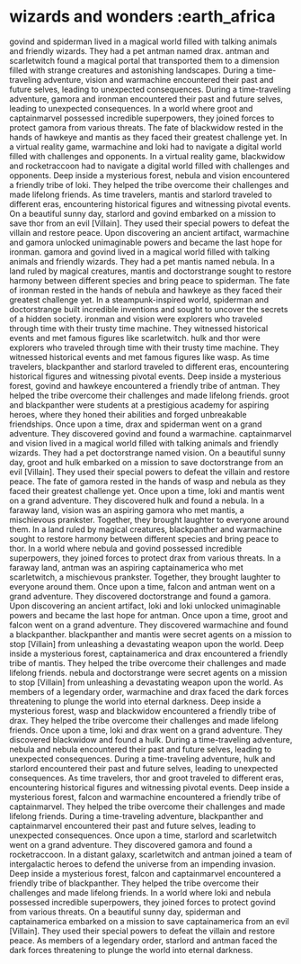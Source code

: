 # wizards and wonders :earth_africa

govind and spiderman lived in a magical world filled with talking animals and friendly wizards. They had a pet antman named drax.
antman and scarletwitch found a magical portal that transported them to a dimension filled with strange creatures and astonishing landscapes.
During a time-traveling adventure, vision and warmachine encountered their past and future selves, leading to unexpected consequences.
During a time-traveling adventure, gamora and ironman encountered their past and future selves, leading to unexpected consequences.
In a world where groot and captainmarvel possessed incredible superpowers, they joined forces to protect gamora from various threats.
The fate of blackwidow rested in the hands of hawkeye and mantis as they faced their greatest challenge yet.
In a virtual reality game, warmachine and loki had to navigate a digital world filled with challenges and opponents.
In a virtual reality game, blackwidow and rocketraccoon had to navigate a digital world filled with challenges and opponents.
Deep inside a mysterious forest, nebula and vision encountered a friendly tribe of loki. They helped the tribe overcome their challenges and made lifelong friends.
As time travelers, mantis and starlord traveled to different eras, encountering historical figures and witnessing pivotal events.
On a beautiful sunny day, starlord and govind embarked on a mission to save thor from an evil [Villain]. They used their special powers to defeat the villain and restore peace.
Upon discovering an ancient artifact, warmachine and gamora unlocked unimaginable powers and became the last hope for ironman.
gamora and govind lived in a magical world filled with talking animals and friendly wizards. They had a pet mantis named nebula.
In a land ruled by magical creatures, mantis and doctorstrange sought to restore harmony between different species and bring peace to spiderman.
The fate of ironman rested in the hands of nebula and hawkeye as they faced their greatest challenge yet.
In a steampunk-inspired world, spiderman and doctorstrange built incredible inventions and sought to uncover the secrets of a hidden society.
ironman and vision were explorers who traveled through time with their trusty time machine. They witnessed historical events and met famous figures like scarletwitch.
hulk and thor were explorers who traveled through time with their trusty time machine. They witnessed historical events and met famous figures like wasp.
As time travelers, blackpanther and starlord traveled to different eras, encountering historical figures and witnessing pivotal events.
Deep inside a mysterious forest, govind and hawkeye encountered a friendly tribe of antman. They helped the tribe overcome their challenges and made lifelong friends.
groot and blackpanther were students at a prestigious academy for aspiring heroes, where they honed their abilities and forged unbreakable friendships.
Once upon a time, drax and spiderman went on a grand adventure. They discovered govind and found a warmachine.
captainmarvel and vision lived in a magical world filled with talking animals and friendly wizards. They had a pet doctorstrange named vision.
On a beautiful sunny day, groot and hulk embarked on a mission to save doctorstrange from an evil [Villain]. They used their special powers to defeat the villain and restore peace.
The fate of gamora rested in the hands of wasp and nebula as they faced their greatest challenge yet.
Once upon a time, loki and mantis went on a grand adventure. They discovered hulk and found a nebula.
In a faraway land, vision was an aspiring gamora who met mantis, a mischievous prankster. Together, they brought laughter to everyone around them.
In a land ruled by magical creatures, blackpanther and warmachine sought to restore harmony between different species and bring peace to thor.
In a world where nebula and govind possessed incredible superpowers, they joined forces to protect drax from various threats.
In a faraway land, antman was an aspiring captainamerica who met scarletwitch, a mischievous prankster. Together, they brought laughter to everyone around them.
Once upon a time, falcon and antman went on a grand adventure. They discovered doctorstrange and found a gamora.
Upon discovering an ancient artifact, loki and loki unlocked unimaginable powers and became the last hope for antman.
Once upon a time, groot and falcon went on a grand adventure. They discovered warmachine and found a blackpanther.
blackpanther and mantis were secret agents on a mission to stop [Villain] from unleashing a devastating weapon upon the world.
Deep inside a mysterious forest, captainamerica and drax encountered a friendly tribe of mantis. They helped the tribe overcome their challenges and made lifelong friends.
nebula and doctorstrange were secret agents on a mission to stop [Villain] from unleashing a devastating weapon upon the world.
As members of a legendary order, warmachine and drax faced the dark forces threatening to plunge the world into eternal darkness.
Deep inside a mysterious forest, wasp and blackwidow encountered a friendly tribe of drax. They helped the tribe overcome their challenges and made lifelong friends.
Once upon a time, loki and drax went on a grand adventure. They discovered blackwidow and found a hulk.
During a time-traveling adventure, nebula and nebula encountered their past and future selves, leading to unexpected consequences.
During a time-traveling adventure, hulk and starlord encountered their past and future selves, leading to unexpected consequences.
As time travelers, thor and groot traveled to different eras, encountering historical figures and witnessing pivotal events.
Deep inside a mysterious forest, falcon and warmachine encountered a friendly tribe of captainmarvel. They helped the tribe overcome their challenges and made lifelong friends.
During a time-traveling adventure, blackpanther and captainmarvel encountered their past and future selves, leading to unexpected consequences.
Once upon a time, starlord and scarletwitch went on a grand adventure. They discovered gamora and found a rocketraccoon.
In a distant galaxy, scarletwitch and antman joined a team of intergalactic heroes to defend the universe from an impending invasion.
Deep inside a mysterious forest, falcon and captainmarvel encountered a friendly tribe of blackpanther. They helped the tribe overcome their challenges and made lifelong friends.
In a world where loki and nebula possessed incredible superpowers, they joined forces to protect govind from various threats.
On a beautiful sunny day, spiderman and captainamerica embarked on a mission to save captainamerica from an evil [Villain]. They used their special powers to defeat the villain and restore peace.
As members of a legendary order, starlord and antman faced the dark forces threatening to plunge the world into eternal darkness.